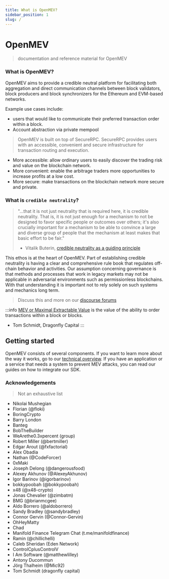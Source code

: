 ```yaml
---
title: What is OpenMEV?
sidebar_position: 1
slug: /
---
```


# OpenMEV

> documentation and reference material for OpenMEV

### What is OpenMEV?

OpenMEV aims to provide a credible neutral platform for facilitating both aggregation and direct communication channels
between block validators, block producers and block synchronizers for the Ethereum and EVM-based networks.

Example use cases include:

- users that would like to communicate their preferred transaction order within a block.
- Account abstraction via private mempool

> OpenMEV is built on top of SecureRPC. SecureRPC provides users with an accessible, convenient and secure
> infrastructure for transaction routing and execution.

- More accessible: allow ordinary users to easily discover the trading risk and value on the blockchain network.
- More convenient: enable the arbitrage traders more opportunities to increase profits at a low cost.
- More secure: make transactions on the blockchain network more secure and private.

### What is `credible neutrality`?

> "...that it is not just neutrality that is required here, it is credible neutrality. That is, it is not just enough
> for a mechanism to not be designed to favor specific people or outcomes over others; it's also crucially important for
> a mechanism to be able to convince a large and diverse group of people that the mechanism at least makes that basic
> effort to be fair."
>
> - Vitalik Buterin, [credible neutrality as a guiding principle](https://nakamoto.com/credible-neutrality/)

This ethos is at the heart of OpenMEV. Part of establishing credible neutrality is having a clear and comprehensive rule
book that regulates off-chain behavior and activities. Our assumption concerning governance is that methods and
processes that work in legacy markets may not be applicable in adversarial environments such as permissionless
blockchains. With that understanding it is important not to rely solely on such systems and mechanics long term.

> Discuss this and more on our [discourse forums](https://forums.manifoldfinance.com)

:::info
[MEV or Maximal Extractable Value](https://medium.com/-research/we-live-in-a-mempool-backrunning-the-mev-crisis-a4ea0b493b05)
is the value of the ability to order transactions within a block or blocks.

- Tom Schmidt, Dragonfly Capital :::

## Getting started

OpenMEV consists of several components. If you want to learn more about the way it works, go to our
[technical overview](/technical-reference/intro). If you have an application or a service that needs a system to prevent
MEV attacks, you can read our guides on how to integrate our SDK.

### Acknowledgements

> Not an exhaustive list

- Nikolai Mushegian
- Florian (@floki)
- BoringCrypto
- Barry London
- Banteg
- BobTheBuilder
- WeArethe0.3xpercent (group)
- Robert Miller (@bertmiller)
- Edgar Arout (@fxfactorial)
- Alex Obadia
- Nathan (@CodeForcer)
- 0xMaki
- Joseph Delong (@dangerousfood)
- Alexey Akhunov (@AlexeyAkhunov)
- Igor Barinov (@igorbarinov)
- bokkypoobah (@bokkypoobah)
- x48 (@x48-crypto)
- Jonas Chevalier (@zimbatm)
- BMG (@brianmcgee)
- Aldo Borrero (@aldoborrero)
- Sandy Bradley (@sandybradley)
- Connor Gervin (@Connor-Gervin)
- OhHeyMatty
- Chad
- Manifold Finance Telegram Chat (t.me/manifoldfinance)
- Ramin (@chillichelli)
- Caleb Sheridan (Eden Network)
- ControlCplusControlV
- I Am Software (@matthewlilley)
- Antony Ducommun
- Jörg Thalheim (@Mic92)
- Tom Schmidt (dragonfly capital)
